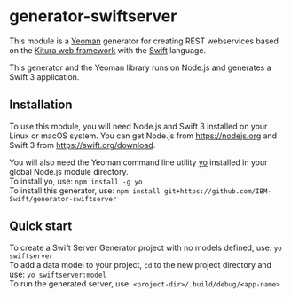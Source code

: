 # generator-swiftserver

This module is a [Yeoman](http://yeoman.io) generator for creating REST webservices based on the [Kitura web framework](http://kitura.io) with the [Swift](https://swift.org/) language.

This generator and the Yeoman library runs on Node.js and generates a Swift 3 application.

## Installation
To use this module, you will need Node.js and Swift 3 installed on your Linux or macOS system. You can get Node.js from https://nodejs.org and Swift 3 from https://swift.org/download.

You will also need the Yeoman command line utility [yo](https://github.com/yeoman/yo) installed in your global Node.js module directory.  
To install yo, use: `npm install -g yo`  
To install this generator, use: `npm install git+https://github.com/IBM-Swift/generator-swiftserver`

## Quick start
To create a Swift Server Generator project with no models defined, use: `yo swiftserver`  
To add a data model to your project, `cd` to the new project directory and use: `yo swiftserver:model`  
To run the generated server, use: `<project-dir>/.build/debug/<app-name>`
